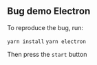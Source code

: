 ## Bug demo Electron

To reproduce the bug, run:

`yarn install`
`yarn electron`

Then press the `start` button